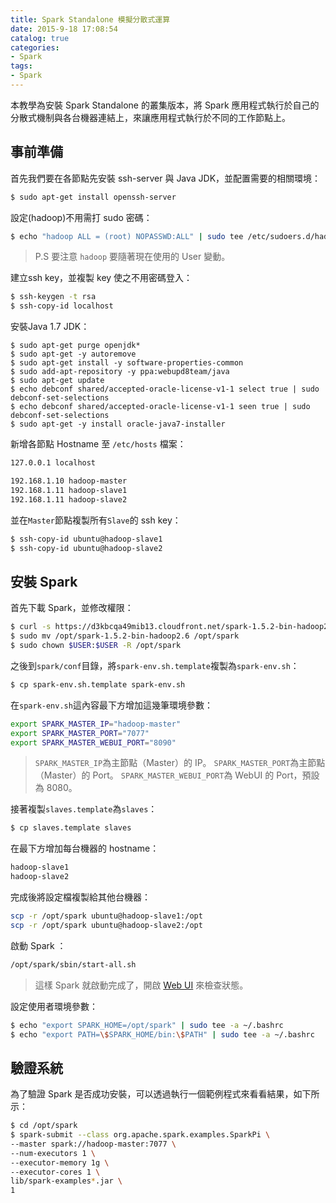 ```yaml
---
title: Spark Standalone 模擬分散式運算
date: 2015-9-18 17:08:54
catalog: true
categories:
- Spark
tags:
- Spark
---
```

本教學為安裝 Spark Standalone 的叢集版本，將 Spark 應用程式執行於自己的分散式機制與各台機器連結上，來讓應用程式執行於不同的工作節點上。

<!--more-->

## 事前準備
首先我們要在各節點先安裝 ssh-server 與 Java JDK，並配置需要的相關環境：
```sh
$ sudo apt-get install openssh-server
```

設定<user>(hadoop)不用需打 sudo 密碼：
```sh
$ echo "hadoop ALL = (root) NOPASSWD:ALL" | sudo tee /etc/sudoers.d/hadoop && sudo chmod 440 /etc/sudoers.d/hadoop
```
> P.S 要注意 `hadoop` 要隨著現在使用的 User 變動。

建立ssh key，並複製 key 使之不用密碼登入：
```sh
$ ssh-keygen -t rsa
$ ssh-copy-id localhost
```

安裝Java 1.7 JDK：
```
$ sudo apt-get purge openjdk*
$ sudo apt-get -y autoremove
$ sudo apt-get install -y software-properties-common
$ sudo add-apt-repository -y ppa:webupd8team/java
$ sudo apt-get update
$ echo debconf shared/accepted-oracle-license-v1-1 select true | sudo debconf-set-selections
$ echo debconf shared/accepted-oracle-license-v1-1 seen true | sudo debconf-set-selections
$ sudo apt-get -y install oracle-java7-installer
```

新增各節點 Hostname 至 `/etc/hosts` 檔案：
```sh
127.0.0.1 localhost

192.168.1.10 hadoop-master
192.168.1.11 hadoop-slave1
192.168.1.11 hadoop-slave2
```

並在```Master```節點複製所有```Slave```的 ssh key：
```sh
$ ssh-copy-id ubuntu@hadoop-slave1
$ ssh-copy-id ubuntu@hadoop-slave2
```
## 安裝 Spark
首先下載 Spark，並修改權限：
```sh
$ curl -s https://d3kbcqa49mib13.cloudfront.net/spark-1.5.2-bin-hadoop2.6.tgz | sudo tar -xz -C /opt/
$ sudo mv /opt/spark-1.5.2-bin-hadoop2.6 /opt/spark
$ sudo chown $USER:$USER -R /opt/spark
```

之後到`spark/conf`目錄，將`spark-env.sh.template`複製為`spark-env.sh`：
```sh
$ cp spark-env.sh.template spark-env.sh
```

在`spark-env.sh`這內容最下方增加這幾筆環境參數：
```sh
export SPARK_MASTER_IP="hadoop-master"  
export SPARK_MASTER_PORT="7077"
export SPARK_MASTER_WEBUI_PORT="8090"   
```
> `SPARK_MASTER_IP`為主節點（Master）的 IP。
> `SPARK_MASTER_PORT`為主節點（Master）的 Port。
> `SPARK_MASTER_WEBUI_PORT`為 WebUI 的 Port，預設為 8080。

接著複製`slaves.template`為`slaves`：
```sh
$ cp slaves.template slaves
```

在最下方增加每台機器的 hostname：
```sh
hadoop-slave1
hadoop-slave2
```

完成後將設定檔複製給其他台機器：
```sh
scp -r /opt/spark ubuntu@hadoop-slave1:/opt
scp -r /opt/spark ubuntu@hadoop-slave2:/opt
```

啟動 Spark ：
```sh
/opt/spark/sbin/start-all.sh
```
> 這樣 Spark 就啟動完成了，開啟 [Web UI](http://<ip>:8090) 來檢查狀態。

設定使用者環境參數：
```sh
$ echo "export SPARK_HOME=/opt/spark" | sudo tee -a ~/.bashrc
$ echo "export PATH=\$SPARK_HOME/bin:\$PATH" | sudo tee -a ~/.bashrc
```

## 驗證系統
為了驗證 Spark 是否成功安裝，可以透過執行一個範例程式來看看結果，如下所示：
```sh
$ cd /opt/spark
$ spark-submit --class org.apache.spark.examples.SparkPi \
--master spark://hadoop-master:7077 \
--num-executors 1 \
--executor-memory 1g \
--executor-cores 1 \
lib/spark-examples*.jar \
1
```
